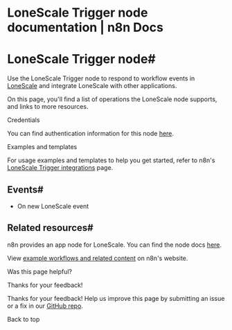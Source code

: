 # LoneScale Trigger node documentation | n8n Docs

[ ](https://github.com/n8n-io/n8n-docs/edit/main/docs/integrations/builtin/trigger-nodes/n8n-nodes-base.lonescaletrigger.md "Edit this page")

# LoneScale Trigger node#

Use the LoneScale Trigger node to respond to workflow events in [LoneScale](https://www.lonescale.com/) and integrate LoneScale with other applications.

On this page, you'll find a list of operations the LoneScale node supports, and links to more resources.

Credentials

You can find authentication information for this node [here](../../credentials/lonescale/).

Examples and templates

For usage examples and templates to help you get started, refer to n8n's [LoneScale Trigger integrations](https://n8n.io/integrations/lonescale-trigger/) page.

## Events#

  * On new LoneScale event

## Related resources#

n8n provides an app node for LoneScale. You can find the node docs [here](../../app-nodes/n8n-nodes-base.lonescale/).

View [example workflows and related content](https://n8n.io/integrations/lonescale-trigger/) on n8n's website.

Was this page helpful? 

Thanks for your feedback! 

Thanks for your feedback! Help us improve this page by submitting an issue or a fix in our [GitHub repo](https://github.com/n8n-io/n8n-docs). 

Back to top